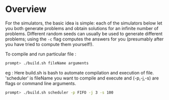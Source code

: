 # Overview

For the simulators, the basic idea is simple: each of the simulators below let you both generate problems and obtain solutions for an infinite number of problems. Different random seeds can usually be used to generate different problems; using the `-c` flag computes the answers for you (presumably after you have tried to compute them yourself!).

To compile and run particular file :

```sh
prompt> ./build.sh fileName arguments
```
eg : Here build.sh is bash to automate compilation and execution of file. 'scheduler' is fileName you want to compile 
and execute and (-p,-j,-s) are flags or command line arguments. 

```sh
prompt> ./build.sh scheduler -p FIFO -j 3 -s 100
```